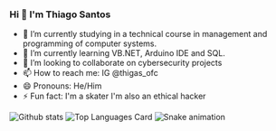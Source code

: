 ### Hi 👋 I'm Thiago Santos 

- 🔭 I’m currently studying in a technical course in management and programming of computer systems. 
- 🌱 I’m currently learning VB.NET, Arduino IDE and SQL.
- 👯 I’m looking to collaborate on cybersecurity projects
- 📫 How to reach me: IG @thigas_ofc 
- 😄 Pronouns: He/Him
- ⚡ Fun fact: I'm a skater I'm also an ethical hacker


![Github stats](https://github-readme-stats.vercel.app/api?username=ThiagoShow&theme=highcontrast&show_icons=true&count_private=true)
![Top Languages Card](https://github-readme-stats.vercel.app/api/top-langs/?username=ThiagoShow)
![Snake animation](https://github.com//ThiagoShow/blob/output/github-contribution-grid-snake.svg)
